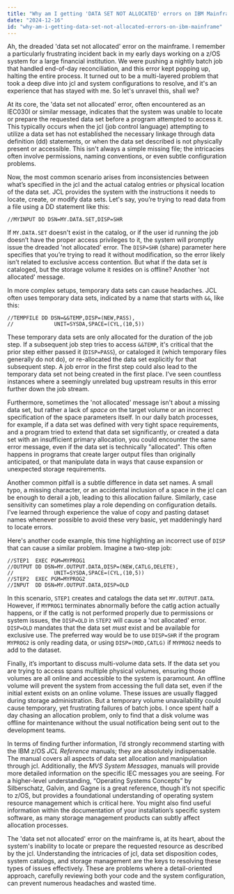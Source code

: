```yaml
---
title: "Why am I getting 'DATA SET NOT ALLOCATED' errors on IBM Mainframe?"
date: "2024-12-16"
id: "why-am-i-getting-data-set-not-allocated-errors-on-ibm-mainframe"
---
```


Ah, the dreaded 'data set not allocated' error on the mainframe. I remember a particularly frustrating incident back in my early days working on a z/OS system for a large financial institution. We were pushing a nightly batch job that handled end-of-day reconciliation, and this error kept popping up, halting the entire process. It turned out to be a multi-layered problem that took a deep dive into jcl and system configurations to resolve, and it's an experience that has stayed with me. So let's unravel this, shall we?

At its core, the 'data set not allocated' error, often encountered as an IEC030I or similar message, indicates that the system was unable to locate or prepare the requested data set before a program attempted to access it. This typically occurs when the jcl (job control language) attempting to utilize a data set has not established the necessary linkage through data definition (dd) statements, or when the data set described is not physically present or accessible. This isn't always a simple missing file; the intricacies often involve permissions, naming conventions, or even subtle configuration problems.

Now, the most common scenario arises from inconsistencies between what’s specified in the jcl and the actual catalog entries or physical location of the data set. JCL provides the system with the instructions it needs to locate, create, or modify data sets. Let's say, you’re trying to read data from a file using a DD statement like this:

```jcl
//MYINPUT DD DSN=MY.DATA.SET,DISP=SHR
```

If `MY.DATA.SET` doesn't exist in the catalog, or if the user id running the job doesn’t have the proper access privileges to it, the system will promptly issue the dreaded 'not allocated' error. The `DISP=SHR` (share) parameter here specifies that you’re trying to read it without modification, so the error likely isn’t related to exclusive access contention. But what if the data set *is* cataloged, but the storage volume it resides on is offline? Another 'not allocated' message.

In more complex setups, temporary data sets can cause headaches. JCL often uses temporary data sets, indicated by a name that starts with `&&`, like this:

```jcl
//TEMPFILE DD DSN=&&TEMP,DISP=(NEW,PASS),
//             UNIT=SYSDA,SPACE=(CYL,(10,5))
```

These temporary data sets are only allocated for the duration of the job step. If a subsequent job step tries to access `&&TEMP`, it's critical that the prior step either passed it (`DISP=PASS`), or cataloged it (which temporary files generally do not do), or re-allocated the data set explicitly for that subsequent step. A job error in the first step could also lead to the temporary data set not being created in the first place. I've seen countless instances where a seemingly unrelated bug upstream results in this error further down the job stream.

Furthermore, sometimes the 'not allocated' message isn't about a missing data set, but rather a lack of *space* on the target volume or an incorrect specification of the space parameters itself. In our daily batch processes, for example, if a data set was defined with very tight space requirements, and a program tried to extend that data set significantly, or created a data set with an insufficient primary allocation, you could encounter the same error message, even if the data set is technically "allocated". This often happens in programs that create larger output files than originally anticipated, or that manipulate data in ways that cause expansion or unexpected storage requirements.

Another common pitfall is a subtle difference in data set names. A small typo, a missing character, or an accidental inclusion of a space in the jcl can be enough to derail a job, leading to this allocation failure. Similarly, case sensitivity can sometimes play a role depending on configuration details. I’ve learned through experience the value of copy and pasting dataset names whenever possible to avoid these very basic, yet maddeningly hard to locate errors.

Here's another code example, this time highlighting an incorrect use of `DISP` that can cause a similar problem. Imagine a two-step job:

```jcl
//STEP1  EXEC PGM=MYPROG1
//OUTPUT DD DSN=MY.OUTPUT.DATA,DISP=(NEW,CATLG,DELETE),
//             UNIT=SYSDA,SPACE=(CYL,(10,5))
//STEP2  EXEC PGM=MYPROG2
//INPUT  DD DSN=MY.OUTPUT.DATA,DISP=OLD
```

In this scenario, `STEP1` creates and catalogs the data set `MY.OUTPUT.DATA`. However, if `MYPROG1` terminates abnormally before the catlg action actually happens, or if the catlg is not performed properly due to permissions or system issues, the `DISP=OLD` in `STEP2` will cause a 'not allocated' error. `DISP=OLD` mandates that the data set *must* exist and be available for exclusive use. The preferred way would be to use `DISP=SHR` if the program `MYPROG2` is only reading data, or using `DISP=(MOD,CATLG)` if `MYPROG2` needs to add to the dataset.

Finally, it’s important to discuss multi-volume data sets. If the data set you are trying to access spans multiple physical volumes, ensuring those volumes are all online and accessible to the system is paramount. An offline volume will prevent the system from accessing the full data set, even if the initial extent exists on an online volume. These issues are usually flagged during storage administration. But a temporary volume unavailability could cause temporary, yet frustrating failures of batch jobs. I once spent half a day chasing an allocation problem, only to find that a disk volume was offline for maintenance without the usual notification being sent out to the development teams.

In terms of finding further information, I’d strongly recommend starting with the IBM z/OS *JCL Reference* manuals; they are absolutely indispensable. The manual covers all aspects of data set allocation and manipulation through jcl. Additionally, the *MVS System Messages*, manuals will provide more detailed information on the specific IEC messages you are seeing. For a higher-level understanding, “Operating Systems Concepts” by Silberschatz, Galvin, and Gagne is a great reference, though it’s not specific to z/OS, but provides a foundational understanding of operating system resource management which is critical here. You might also find useful information within the documentation of your installation’s specific system software, as many storage management products can subtly affect allocation processes.

The 'data set not allocated' error on the mainframe is, at its heart, about the system's inability to locate or prepare the requested resource as described by the jcl. Understanding the intricacies of jcl, data set disposition codes, system catalogs, and storage management are the keys to resolving these types of issues effectively. These are problems where a detail-oriented approach, carefully reviewing both your code and the system configuration, can prevent numerous headaches and wasted time.
